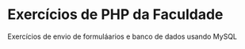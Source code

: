 <h1>Exercícios de PHP da Faculdade</h1>

<p>Exercícios de envio de formuláarios e banco de dados usando MySQL</p>
